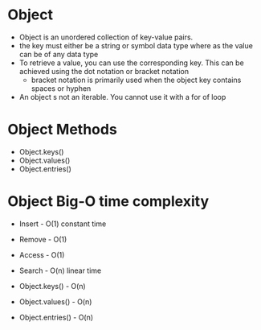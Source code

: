# Object

- Object is an unordered collection of key-value pairs.
- the key must either be a string or symbol data type where as the value can be of any data type
- To retrieve a value, you can use the corresponding key. This can be achieved using the dot notation or bracket notation
  - bracket notation is primarily used when the object key contains spaces or hyphen
- An object s not an iterable. You cannot use it with a for of loop

# Object Methods

- Object.keys()
- Object.values()
- Object.entries()

# Object Big-O time complexity

- Insert - O(1) constant time
- Remove - O(1)
- Access - O(1)
- Search - O(n) linear time

- Object.keys() - O(n)
- Object.values() - O(n)
- Object.entries() - O(n)
